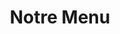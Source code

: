 ---
title: "Notre Menu"
description: "Dégustez de délicieuses saveurs et des portions généreuses pour un excellent rapport qualité-prix! Les plats préférés de la maison incluent le fish & chips de style anglais, les pizzas traditionnelles et aventureuses et les steaks grillés juteux."
layout: "menu"
sitemap:
  priority: 1

intro: "Dégustez de délicieuses saveurs et des portions généreuses pour un excellent rapport qualité-prix! Les plats préférés de la maison incluent le fish & chips de style anglais, les pizzas traditionnelles et aventureuses et les steaks grillés à la perfection."
wingspecial: "$6½ par lb - Soirée Ailes de Poulet les mercredis seulement après 16 h ~ Ailes Désossé non inclus"
italianintro: "Toutes nos sélections italiennes comprennent du pain à l'ail"
pizzaintro: "Pour option sans gluten ajouter $4 à la petite taille seulement"
plattersintro: "Tous les plateaux sont servis avec des frites fraîchement coupées et une salade de chou maison<br>
Petits pains sans gluten disponibles pour 1½ $<br>
Améliorez les frites pour les frites de patates douces ou une poutine pour $3"
wrapsintro: "Tous les plateaux comprennent des frites fraîchement coupées et une salade de chou maison. Option sans gluten disponible pour $1½"
sandintro: "Comme plateau, ajoutez $4.<br> Tous les plateaux comprennent des frites fraîchement coupées et une salade de chou maison."
subsintro: "Comme plateau, ajoutez $3.<br>Tous les sous-marins sont garnis de fromage et grillés et finis avec de la laitue, des tomates et des cornichons. (À l'exception du Sous-Marin Club) "
saladsintro: "Vinaigrettes ~ ail crémeux, balsamique, grecque, fromage bleu, italien, citron, française ou César"
wingsintro: "Sèche ou mélangé à la sauce. Servi avec carottes et vinaigrette ranch. Les sauces sont disponibles en version douce, moyenne, piquante, suicide, miel, ail, piment doux, barbecue ou sel et poivre."
kidsintro: ""

pizzaveggies: "Piments verts ~ Oignons ~ Champignons ~ Tomates ~ Piments forts ~ Olives vertes ~ Olives noires"
pizzameats: "Pepperoni ~ Boeuf Haché ~ Jambon ~ Saucisse Italienne ~ Steak ~ Bacon ~ Poulet ~ Viande Fumée"
---